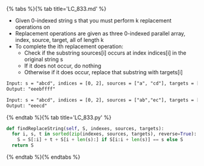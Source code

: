 {% tabs %}{% tab title='LC_833.md' %}

* Given 0-indexed string s that you must perform k replacement operations on
* Replacement operations are given as three 0-indexed parallel array, index, source, target, all of length k
* To complete the ith replacement operation:
  * Check if the substring sources[i] occurs at index indices[i] in the original string s
  * If it does not occur, do nothing
  * Otherwise if it does occur, replace that substring with targets[i]

```txt
Input: s = "abcd", indices = [0, 2], sources = ["a", "cd"], targets = ["eee", "ffff"]
Output: "eeebffff"

Input: s = "abcd", indices = [0, 2], sources = ["ab","ec"], targets = ["eee","ffff"]
Output: "eeecd"
```

{% endtab %}{% tab title='LC_833.py' %}

```py
def findReplaceString(self, S, indexes, sources, targets):
  for i, s, t in sorted(zip(indexes, sources, targets), reverse=True):
    S = S[:i] + t + S[i + len(s):] if S[i:i + len(s)] == s else S
  return S
```

{% endtab %}{% endtabs %}
